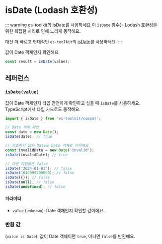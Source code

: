# isDate (Lodash 호환성)

::: warning es-toolkit의 [isDate](../../predicate/isDate.md)를 사용하세요
이 `isDate` 함수는 Lodash 호환성을 위한 복잡한 처리로 인해 느리게 동작해요.

대신 더 빠르고 현대적인 `es-toolkit`의 [isDate](../../predicate/isDate.md)를 사용하세요.
:::

값이 Date 객체인지 확인해요.

```typescript
const result = isDate(value);
```

## 레퍼런스

### `isDate(value)`

값이 Date 객체인지 타입 안전하게 확인하고 싶을 때 `isDate`를 사용하세요. TypeScript에서 타입 가드로도 동작해요.

```typescript
import { isDate } from 'es-toolkit/compat';

// Date 객체 확인
const date = new Date();
isDate(date); // true

// 유효하지 않은 Date도 Date 객체로 인식해요
const invalidDate = new Date('invalid');
isDate(invalidDate); // true

// 다른 타입들은 false
isDate('2024-01-01'); // false
isDate(1640995200000); // false
isDate({}); // false
isDate(null); // false
isDate(undefined); // false
```

#### 파라미터

- `value` (`unknown`): Date 객체인지 확인할 값이에요.

### 반환 값

(`value is Date`): 값이 Date 객체이면 `true`, 아니면 `false`를 반환해요.
